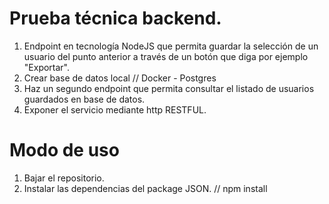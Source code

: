 # Prueba técnica backend.

1. Endpoint en tecnología NodeJS que permita guardar la selección de un usuario del punto anterior a través de un botón que diga por ejemplo "Exportar".
2. Crear base de datos local // Docker - Postgres
3. Haz un segundo endpoint que permita consultar el listado de usuarios guardados en base de datos.
4. Exponer el servicio mediante http RESTFUL.


# Modo de uso
1. Bajar el repositorio.
2. Instalar las dependencias del package JSON. // npm install